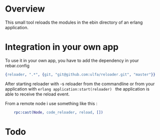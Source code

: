 # Overview

This small tool reloads the modules in the ebin directory of an erlang 
application.

# Integration in your own app

To use it in your own app, you have to add the dependency in your rebar.config

```erlang
{reloader, ".*", {git, "git@github.com:ulfa/reloader.git", "master"}}
```
After starting reloader with -s reloader from the commandline or from your
application with ```erlang application:start(reloader) ``` the application
is able to receive the reload event.

From a remote node i use something like this : 

```erlang
	rpc:cast(Node, code_reloader, reload, [])
```

# Todo
